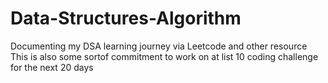 # Data-Structures-Algorithm
Documenting my DSA learning journey via Leetcode and other resource 
This is also some sortof commitment to work on at list 10 coding challenge for the next 20 days
